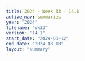 ```yaml
---
title: 2024 - Week 33 - 14.1
active_nav: summaries
year: "2024"
filename: "wk33"
version: "14.1"
start_date: "2024-08-12"
end_date: "2024-08-18"
layout: "summary"
---
```

